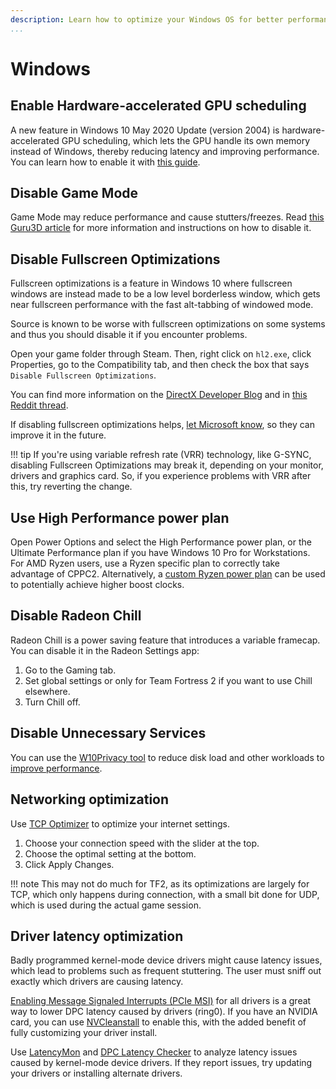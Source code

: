 ```yaml
---
description: Learn how to optimize your Windows OS for better performance.
...
```


# Windows

## Enable Hardware-accelerated GPU scheduling

A new feature in Windows 10 May 2020 Update (version 2004) is hardware-accelerated GPU scheduling, which lets the GPU handle its own memory instead of Windows,
thereby reducing latency and improving performance. You can learn how to enable it with [this guide](https://www.neowin.net/news/how-to-enable-hardware-accelerated-gpu-scheduling-on-windows-10-may-2020-update/).

## Disable Game Mode

Game Mode may reduce performance and cause stutters/freezes. Read [this Guru3D article](https://www.guru3d.com/news-story/windows-10-game-mode-can-impact-fps-negatively-with-stutters-and-freezes.html) for more information and instructions on how to disable it.

## Disable Fullscreen Optimizations

Fullscreen optimizations is a feature in Windows 10 where fullscreen windows are instead made to be a low level borderless window, which gets near fullscreen performance with the fast alt-tabbing of windowed mode.

Source is known to be worse with fullscreen optimizations on some systems and thus you should disable it if you encounter problems.

Open your game folder through Steam. Then, right click on `hl2.exe`, click Properties, go to the Compatibility tab, and then check the box that says `Disable Fullscreen Optimizations`.

You can find more information on the [DirectX Developer Blog](https://devblogs.microsoft.com/directx/demystifying-full-screen-optimizations/) and in [this Reddit thread](https://old.reddit.com/r/Windows10/comments/645ukf/windows_10_cu_fullscreen_optimizations/dg330ub/?context=3).

If disabling fullscreen optimizations helps, [let Microsoft know](https://aka.ms/fullscreenoptimizationsfeedback), so they can improve it in the future.

!!! tip
    If you're using variable refresh rate (VRR) technology, like G-SYNC, disabling Fullscreen Optimizations may break it, depending on your monitor, drivers and graphics card. So, if you experience problems with VRR after this, try reverting the change.

## Use High Performance power plan

Open Power Options and select the High Performance power plan, or the Ultimate Performance plan if you have Windows 10 Pro for Workstations. For AMD Ryzen users, use a Ryzen specific plan to correctly take advantage of CPPC2. Alternatively, a [custom Ryzen power plan](https://www.techpowerup.com/download/1usmus-custom-power-plan-ryzen-3000-zen-2/) can be used to potentially achieve higher boost clocks.

## Disable Radeon Chill

Radeon Chill is a power saving feature that introduces a variable framecap. You can disable it in the Radeon Settings app:

1. Go to the Gaming tab.
2. Set global settings or only for Team Fortress 2 if you want to use Chill elsewhere.
3. Turn Chill off.

## Disable Unnecessary Services

You can use the [W10Privacy tool](https://www.winprivacy.de/deutsch-start/download/) to reduce disk load and other workloads to [improve performance](https://www.phoronix.com/scan.php?page=article&item=windows10-w10priv-wsl).

## Networking optimization

Use [TCP Optimizer](https://www.speedguide.net/downloads.php) to optimize your internet settings.

1. Choose your connection speed with the slider at the top.
2. Choose the optimal setting at the bottom.
3. Click Apply Changes.

!!! note
    This may not do much for TF2, as its optimizations are largely for TCP, which only happens during connection,
    with a small bit done for UDP, which is used during the actual game session.

## Driver latency optimization

Badly programmed kernel-mode device drivers might cause latency issues, which lead to problems such as frequent stuttering. The user must sniff out exactly which drivers are causing latency.

[Enabling Message Signaled Interrupts (PCIe MSI)](https://forums.guru3d.com/threads/windows-line-based-vs-message-signaled-based-interrupts-msi-tool.378044/) for all drivers is a great way to lower DPC latency caused by drivers (ring0). If you have an NVIDIA card, you can use [NVCleanstall](https://www.techpowerup.com/download/techpowerup-nvcleanstall/) to enable this, with the added benefit of fully customizing your driver install.

Use [LatencyMon](https://www.resplendence.com/latencymon) and [DPC Latency Checker](https://www.thesycon.de/eng/latency_check.shtml) to analyze latency issues caused by kernel-mode device drivers. If they report issues, try updating your drivers or installing alternate drivers.
